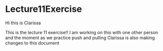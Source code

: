 # Lecture11Exercise


Hi this is Clarissa

This is the lecture 11 exercise!!
I am working on this with one other person and the moment as we practice push and pulling
Clarissa is also making changes to this document
